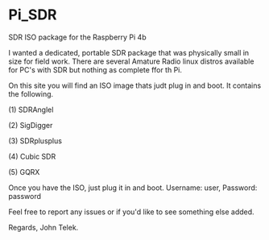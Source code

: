 # Pi_SDR
SDR ISO package for the Raspberry Pi 4b

I wanted a dedicated, portable SDR package that was physically small in size for field work.
There are several Amature Radio linux distros available for PC's with SDR but nothing as complete
ffor th Pi.

On this site you will find an ISO image thats judt plug in and boot. It contains the following.

(1) SDRAnglel

(2) SigDigger

(3) SDRplusplus

(4) Cubic SDR

(5) GQRX


Once you have the ISO, just plug it in and boot. Username: user, Password: password

Feel free to report any issues or if you'd like to see something else added.

Regards,
    John Telek.

